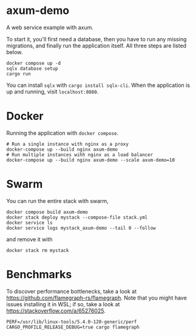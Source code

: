 # axum-demo

A web service example with axum.

To start it, you'll first need a database, then you have to run
any missing migrations, and finally run the application itself.
All three steps are listed below.

```shell
docker compose up -d
sqlx database setup
cargo run
```

You can install `sqlx` with `cargo install sqlx-cli`.
When the application is up and running, visit `localhost:8080`.


# Docker

Running the application with `docker compose`.

```
# Run a single instance with nginx as a proxy
docker-compose up --build nginx axum-demo
# Run multiple instances wihh nginx as a load balancer
docker-compose up --build nginx axum-demo --scale axum-demo=10
```

# Swarm

You can run the entire stack with swarm,

```
docker compose build axum-demo
docker stack deploy mystack --compose-file stack.yml
docker service ls
docker service logs mystack_axum-demo --tail 0 --follow
```

and remove it with

```
docker stack rm mystack
```

# Benchmarks

To discover performance bottlenecks, take a look at https://github.com/flamegraph-rs/flamegraph.
Note that you might have issues installing it in WSL; if so, take a look at https://stackoverflow.com/a/65276025.

```
PERF=/usr/lib/linux-tools/5.4.0-120-generic/perf CARGO_PROFILE_RELEASE_DEBUG=true cargo flamegraph
```
